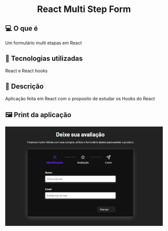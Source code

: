 <h1 align="center">
  React Multi Step Form
</h1>


## 💻 O que é
  Um formulário multi etapas em React
   

## 🔧 Tecnologias utilizadas
  React e React hooks
   

## 🔖 Descrição
  Aplicação feita em React com o proposito de estudar os Hooks do React
 
  ## 🖼️ Print da aplicação
  
  ![print da aplicação](https://github.com/UT0P1C/react-multistep/blob/master/Screenshot.png)
 
